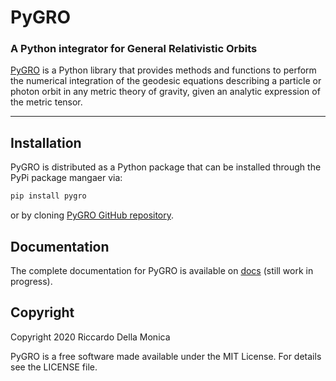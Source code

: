 # PyGRO
### A Python integrator for General Relativistic Orbits

[PyGRO](https://github.com/rdellamonica/pigro/tree/master) is a Python library that provides methods and functions to perform the numerical integration of the geodesic equations describing a particle or photon orbit in any metric theory of gravity, given an analytic expression of the metric tensor.

***

## Installation
PyGRO is distributed as a Python package that can be installed through the PyPi package mangaer via:

```bash
pip install pygro
```

or by cloning [PyGRO GitHub repository](https://github.com/rdellamonica/pigro/tree/master).

## Documentation
The complete documentation for PyGRO is available on [docs](https://rdellamonica.github.io/pygro/build/html/create_metric.html) (still work in progress).

## Copyright

Copyright 2020 Riccardo Della Monica

PyGRO is a free software made available under the MIT License. For details see the LICENSE file.